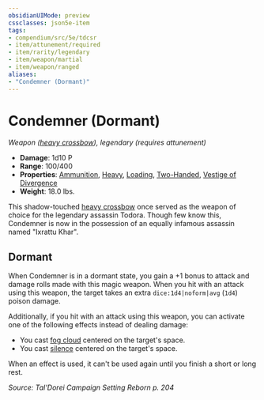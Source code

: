 ```yaml
---
obsidianUIMode: preview
cssclasses: json5e-item
tags:
- compendium/src/5e/tdcsr
- item/attunement/required
- item/rarity/legendary
- item/weapon/martial
- item/weapon/ranged
aliases: 
- "Condemner (Dormant)"
---
```

# Condemner (Dormant)
*Weapon ([heavy crossbow](2-Mechanics/CLI/items/heavy-crossbow.md)), legendary (requires attunement)*  

- **Damage**: 1d10 P
- **Range**: 100/400
- **Properties**: [Ammunition](2-Mechanics/CLI/rules/item-properties.md#Ammunition), [Heavy](2-Mechanics/CLI/rules/item-properties.md#Heavy), [Loading](2-Mechanics/CLI/rules/item-properties.md#Loading), [Two-Handed](2-Mechanics/CLI/rules/item-properties.md#Two-Handed), [Vestige of Divergence](2-Mechanics/CLI/rules/item-properties.md#Vestige%20of%20Divergence)
- **Weight**: 18.0 lbs.

This shadow-touched [heavy crossbow](2-Mechanics/CLI/items/heavy-crossbow.md) once served as the weapon of choice for the legendary assassin Todora. Though few know this, Condemner is now in the possession of an equally infamous assassin named "Ixrattu Khar".

## Dormant

When Condemner is in a dormant state, you gain a +1 bonus to attack and damage rolls made with this magic weapon. When you hit with an attack using this weapon, the target takes an extra `dice:1d4|noform|avg` (`1d4`) poison damage.

Additionally, if you hit with an attack using this weapon, you can activate one of the following effects instead of dealing damage:

- You cast [fog cloud](2-Mechanics/CLI/spells/fog-cloud.md) centered on the target's space.  
- You cast [silence](2-Mechanics/CLI/spells/silence.md) centered on the target's space.  

When an effect is used, it can't be used again until you finish a short or long rest.

*Source: Tal'Dorei Campaign Setting Reborn p. 204*